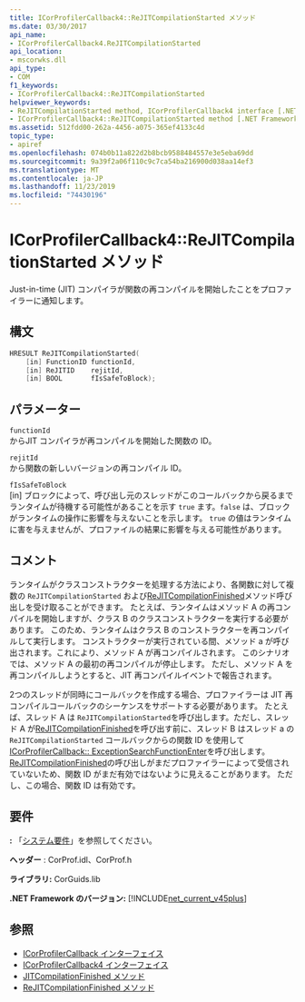 ```yaml
---
title: ICorProfilerCallback4::ReJITCompilationStarted メソッド
ms.date: 03/30/2017
api_name:
- ICorProfilerCallback4.ReJITCompilationStarted
api_location:
- mscorwks.dll
api_type:
- COM
f1_keywords:
- ICorProfilerCallback4::ReJITCompilationStarted
helpviewer_keywords:
- ReJITCompilationStarted method, ICorProfilerCallback4 interface [.NET Framework profiling]
- ICorProfilerCallback4::ReJITCompilationStarted method [.NET Framework profiling]
ms.assetid: 512fdd00-262a-4456-a075-365ef4133c4d
topic_type:
- apiref
ms.openlocfilehash: 074b0b11a822d2b8bcb9588484557e3e5eba69dd
ms.sourcegitcommit: 9a39f2a06f110c9c7ca54ba216900d038aa14ef3
ms.translationtype: MT
ms.contentlocale: ja-JP
ms.lasthandoff: 11/23/2019
ms.locfileid: "74430196"
---
```

# <a name="icorprofilercallback4rejitcompilationstarted-method"></a>ICorProfilerCallback4::ReJITCompilationStarted メソッド
Just-in-time (JIT) コンパイラが関数の再コンパイルを開始したことをプロファイラーに通知します。  
  
## <a name="syntax"></a>構文  
  
```cpp  
HRESULT ReJITCompilationStarted(   
    [in] FunctionID functionId,  
    [in] ReJITID    rejitId,  
    [in] BOOL       fIsSafeToBlock);  
```  
  
## <a name="parameters"></a>パラメーター  
 `functionId`  
 からJIT コンパイラが再コンパイルを開始した関数の ID。  
  
 `rejitId`  
 から関数の新しいバージョンの再コンパイル ID。  
  
 `fIsSafeToBlock`  
 [in] ブロックによって、呼び出し元のスレッドがこのコールバックから戻るまでランタイムが待機する可能性があることを示す `true` ます。`false` は、ブロックがランタイムの操作に影響を与えないことを示します。 `true` の値はランタイムに害を与えませんが、プロファイルの結果に影響を与える可能性があります。  
  
## <a name="remarks"></a>コメント  
 ランタイムがクラスコンストラクターを処理する方法により、各関数に対して複数の `ReJITCompilationStarted` および[ReJITCompilationFinished](../../../../docs/framework/unmanaged-api/profiling/icorprofilercallback4-rejitcompilationfinished-method.md)メソッド呼び出しを受け取ることができます。 たとえば、ランタイムはメソッド A の再コンパイルを開始しますが、クラス B のクラスコンストラクターを実行する必要があります。 このため、ランタイムはクラス B のコンストラクターを再コンパイルして実行します。 コンストラクターが実行されている間、メソッド a が呼び出されます。これにより、メソッド A が再コンパイルされます。 このシナリオでは、メソッド A の最初の再コンパイルが停止します。 ただし、メソッド A を再コンパイルしようとすると、JIT 再コンパイルイベントで報告されます。  
  
 2つのスレッドが同時にコールバックを作成する場合、プロファイラーは JIT 再コンパイルコールバックのシーケンスをサポートする必要があります。 たとえば、スレッド A は `ReJITCompilationStarted`を呼び出します。ただし、スレッド A が[ReJITCompilationFinished](../../../../docs/framework/unmanaged-api/profiling/icorprofilercallback4-rejitcompilationfinished-method.md)を呼び出す前に、スレッド B はスレッド a の `ReJITCompilationStarted` コールバックからの関数 ID を使用して[ICorProfilerCallback:: ExceptionSearchFunctionEnter](../../../../docs/framework/unmanaged-api/profiling/icorprofilercallback-exceptionsearchfunctionenter-method.md)を呼び出します。[ReJITCompilationFinished](../../../../docs/framework/unmanaged-api/profiling/icorprofilercallback4-rejitcompilationfinished-method.md)の呼び出しがまだプロファイラーによって受信されていないため、関数 ID がまだ有効ではないように見えることがあります。 ただし、この場合、関数 ID は有効です。  
  
## <a name="requirements"></a>要件  
 **:** 「[システム要件](../../../../docs/framework/get-started/system-requirements.md)」を参照してください。  
  
 **ヘッダー** : CorProf.idl、CorProf.h  
  
 **ライブラリ:** CorGuids.lib  
  
 **.NET Framework のバージョン:** [!INCLUDE[net_current_v45plus](../../../../includes/net-current-v45plus-md.md)]  
  
## <a name="see-also"></a>参照

- [ICorProfilerCallback インターフェイス](../../../../docs/framework/unmanaged-api/profiling/icorprofilercallback-interface.md)
- [ICorProfilerCallback4 インターフェイス](../../../../docs/framework/unmanaged-api/profiling/icorprofilercallback4-interface.md)
- [JITCompilationFinished メソッド](../../../../docs/framework/unmanaged-api/profiling/icorprofilercallback-jitcompilationfinished-method.md)
- [ReJITCompilationFinished メソッド](../../../../docs/framework/unmanaged-api/profiling/icorprofilercallback4-rejitcompilationfinished-method.md)
